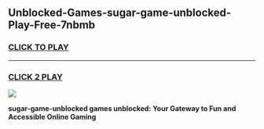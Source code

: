 
## Unblocked-Games-sugar-game-unblocked-Play-Free-7nbmb
<h3>
<a href="https://premium76.site?title=sugar-game-unblocked&ref=20A">CLICK TO PLAY</a></h3>
<hr>

<h3>
<a href="https://premium76.site?title=sugar-game-unblocked&ref=20A">CLICK 2 PLAY</a>
  
</h3>

<a href="https://premium76.site?title=sugar-game-unblocked&ref=20A"><img src="https://clearcache.store/games.png"></a>


**sugar-game-unblocked games unblocked: Your Gateway to Fun and Accessible Online Gaming**
